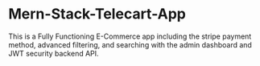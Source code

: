 # Mern-Stack-Telecart-App
This is a Fully Functioning E-Commerce app including the stripe payment method, advanced filtering, and searching with the admin dashboard and JWT security backend API.
